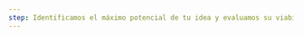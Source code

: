 ```yaml
---
step: Identificamos el máximo potencial de tu idea y evaluamos su viabilidad y potencial de negocio
---
```

